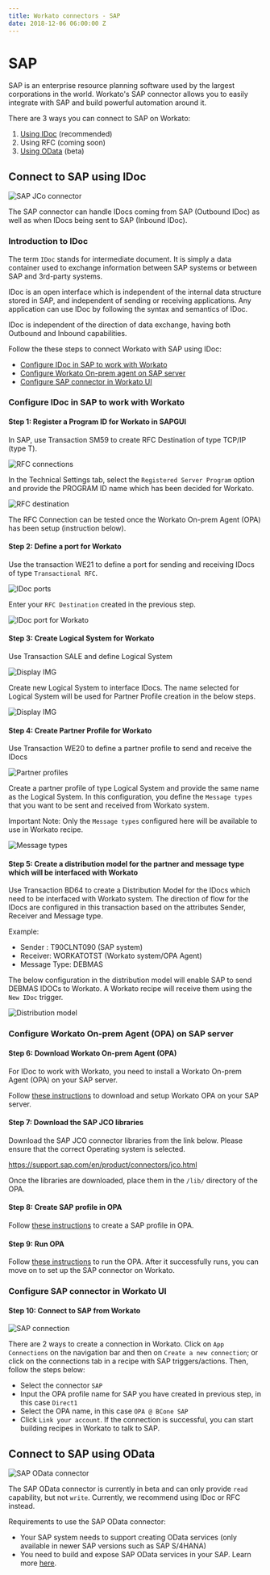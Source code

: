 ```yaml
---
title: Workato connectors - SAP
date: 2018-12-06 06:00:00 Z
---
```


# SAP
SAP is an enterprise resource planning software used by the largest corporations in the world. Workato's SAP connector allows you to easily integrate with SAP and build powerful automation around it.

There are 3 ways you can connect to SAP on Workato:
1. [Using IDoc](#connect-to-sap-using-idoc) (recommended)
2. Using RFC (coming soon)
3. [Using OData](#connect-to-sap-using-odata) (beta)

## Connect to SAP using IDoc
![SAP JCo connector](/assets/images/connectors/sap/sap-jco.png)

The SAP connector can handle IDocs coming from SAP (Outbound IDoc) as well as when IDocs being sent to SAP (Inbound IDoc).

### Introduction to IDoc
The term `IDoc` stands for intermediate document. It is simply a data container used to exchange information between SAP systems or between SAP and 3rd-party systems.

IDoc is an open interface which is independent of the internal data structure stored in SAP, and independent of sending or receiving applications. Any application can use IDoc by following the syntax and semantics of IDoc.

IDoc is independent of the direction of data exchange, having both Outbound and Inbound capabilities.

Follow the these steps to connect Workato with SAP using IDoc:
- [Configure IDoc in SAP to work with Workato](#configure-idoc-in-sap-to-work-with-workato)
- [Configure Workato On-prem agent on SAP server](#configure-workato-on-prem-agent-opa-on-sap-server)
- [Configure SAP connector in Workato UI](#configure-sap-connector-in-workato-ui)

### Configure IDoc in SAP to work with Workato
#### Step 1: Register a Program ID for Workato in SAPGUI
In SAP, use Transaction SM59 to create RFC Destination of type TCP/IP (type T).

![RFC connections](/assets/images/connectors/sap/rfc-connection.png)

In the Technical Settings tab, select the `Registered Server Program` option and provide the PROGRAM ID name which has been decided for Workato.

![RFC destination](/assets/images/connectors/sap/rfc-destination.png)

The RFC Connection can be tested once the Workato On-prem Agent (OPA) has been setup (instruction below).

#### Step 2: Define a port for Workato
Use the transaction WE21 to define a port for sending and receiving IDocs of type `Transactional RFC`.

![IDoc ports](/assets/images/connectors/sap/idoc-ports.png)

Enter your `RFC Destination` created in the previous step.

![IDoc port for Workato](/assets/images/connectors/sap/idoc-port-workato.png)

#### Step 3: Create Logical System for Workato
Use Transaction SALE and define Logical System

![Display IMG](/assets/images/connectors/sap/display-img.png)

Create new Logical System to interface IDocs. The name selected for Logical System will be used for Partner Profile creation in the below steps.

![Display IMG](/assets/images/connectors/sap/logical-system.png)

#### Step 4: Create Partner Profile for Workato
Use Transaction WE20 to define a partner profile to send and receive the IDocs

![Partner profiles](/assets/images/connectors/sap/partner-profiles.png)

Create a partner profile of type Logical System and provide the same name as the Logical System. In this configuration, you define the `Message types` that you want to be sent and received from Workato system.

Important Note: Only the `Message types` configured here will be available to use in Workato recipe.

![Message types](/assets/images/connectors/sap/message-types.png)

#### Step 5: Create a distribution model for the partner and message type which will be interfaced with Workato
Use Transaction BD64 to create a Distribution Model for the IDocs which need to be interfaced with Workato system. The direction of flow for the IDocs are configured in this transaction based on the attributes Sender, Receiver and Message type.

Example:
- Sender : T90CLNT090 (SAP system)
- Receiver: WORKATOTST (Workato system/OPA Agent)
- Message Type: DEBMAS

The below configuration in the distribution model will enable SAP to send DEBMAS IDOCs to Workato. A Workato recipe will receive them using the `New IDoc` trigger.

![Distribution model](/assets/images/connectors/sap/distribution-model.png)

### Configure Workato On-prem Agent (OPA) on SAP server
#### Step 6: Download Workato On-prem Agent (OPA)
For IDoc to work with Workato, you need to install a Workato On-prem Agent (OPA) on your SAP server.

Follow [these instructions](https://docs.workato.com/on-prem/setup.html) to download and setup Workato OPA on your SAP server.

#### Step 7: Download the SAP JCO libraries
Download the SAP JCO connector libraries from the link below. Please ensure that the correct Operating system is selected.

https://support.sap.com/en/product/connectors/jco.html

Once the libraries are downloaded, place them in the `/lib/` directory of the OPA.

#### Step 8: Create SAP profile in OPA
Follow [these instructions](https://docs.workato.com/on-prem/profile.html#sap-connection-profile) to create a SAP profile in OPA.

#### Step 9: Run OPA
Follow [these instructions](https://docs.workato.com/on-prem/run.html) to run the OPA. After it successfully runs, you can move on to set up the SAP connector on Workato.

### Configure SAP connector in Workato UI
#### Step 10: Connect to SAP from Workato

![SAP connection](/assets/images/connectors/sap/sap-jco-connection.png)

There are 2 ways to create a connection in Workato. Click on `App Connections` on the navigation bar and then on `Create a new connection`; or click on the connections tab in a recipe with SAP triggers/actions. Then, follow the steps below:
- Select the connector `SAP`
- Input the OPA profile name for SAP you have created in previous step, in this case `Direct1`
- Select the OPA name, in this case `OPA @ BCone SAP`
- Click `Link your account`. If the connection is successful, you can start building recipes in Workato to talk to SAP.

## Connect to SAP using OData
![SAP OData connector](/assets/images/connectors/sap/sap-odata.png)

The SAP OData connector is currently in beta and can only provide `read` capability, but not `write`. Currently, we recommend using IDoc or RFC instead.

Requirements to use the SAP OData connector:
- Your SAP system needs to support creating OData services (only available in newer SAP versions such as SAP S/4HANA)
- You need to build and expose SAP OData services in your SAP. Learn more [here](https://blogs.sap.com/2016/02/08/odata-everything-that-you-need-to-know-part-1/).
